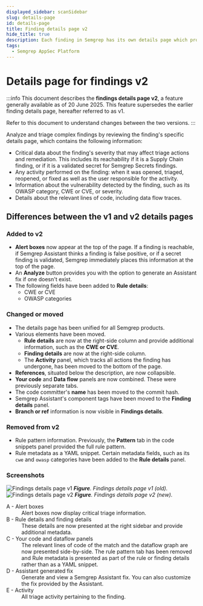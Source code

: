 ```yaml
---
displayed_sidebar: scanSidebar
slug: details-page
id: details-page
title: Finding details page v2
hide_title: true
description: Each finding in Semgrep has its own details page which provides you with the information and tools to analyze and triage the finding.
tags:
  - Semgrep AppSec Platform
---
```


# Details page for findings v2

:::info
This document describes the **findings details page v2**, a feature generally available as of 20 June 2025. This feature supersedes the earlier finding details page, hereafter referred to as v1.

Refer to this document to understand changes between the two versions. 
:::

Analyze and triage complex findings by reviewing the finding's specific details page, which contains the following information:

- Critical data about the finding's severity that may affect triage actions and remediation. This includes its reachability if it is a Supply Chain finding, or if it is a validated secret for Semgrep Secrets findings.
- Any activity performed on the finding: when it was opened, triaged, reopened, or fixed as well as the user responsible for the activity.
- Information about the vulnerability detected by the finding, such as its OWASP category, CWE or CVE, or severity.
- Details about the relevant lines of code, including data flow traces.

## Differences between the v1 and v2 details pages

### Added to v2

- **Alert boxes** now appear at the top of the page. If a finding is reachable, if Semgrep Assistant thinks a finding is false positive, or if a secret finding is validated, Semgrep immediately places this information at the top of the page.
- An **Analyze** button provides you with the option to generate an Assistant fix if one doesn't exist.
- The following fields have been added to **Rule details**:
    - CWE or CVE
    - OWASP categories

### Changed or moved

- The details page has been unified for all Semgrep products.
- Various elements have been moved.
    - **Rule details** are now at the right-side column and provide additional information, such as the **CWE or CVE**.
    - **Finding details** are now at the right-side column. 
    - The **Activity** panel, which tracks all actions the finding has undergone, has been moved to the bottom of the page.
- **References**, situated below the description, are now collapsible.
- **Your code** and **Data flow** panels are now combined. These were previously separate tabs.
- The code committer's **name** has been moved to the commit hash. 
- Semgrep Assistant's component tags have been moved to the **Finding details** panel.
- **Branch or ref** information is now visible in **Findings details**.

### Removed from v2

- Rule pattern information. Previously, the **Pattern** tab in the code snippets panel provided the full rule pattern.
- Rule metadata as a YAML snippet. Certain metadata fields, such as its `cwe` and `owasp` categories have been added to the **Rule details** panel.

### Screenshots

![Findings details page v1](/img/findings-details-v1.png)
_**Figure**. Findings details page v1 (old)._
![Findings details page v2](/img/findings-details-v2.png)
_**Figure**. Findings details page v2 (new)._

<dl>
<dt>A - Alert boxes</dt>
<dd>Alert boxes now display critical triage information.</dd>
<dt>B - Rule details and finding details </dt>
<dd>These details are now presented at the right sidebar and provide additional metadata.</dd>
<dt>C - Your code and dataflow panels</dt>
<dd>The relevant lines of code of the match and the dataflow graph are now presented side-by-side. The rule pattern tab has been removed and Rule metadata is presented as part of the rule or finding details rather than as a YAML snippet.</dd>
<dt>D - Assistant generated fix</dt>
<dd>Generate and view a Semgrep Assistant fix. You can also customize the fix provided by the Assistant.</dd>
<dt>E - Activity</dt>
<dd>All triage activity pertaining to the finding.</dd>
</dl>


